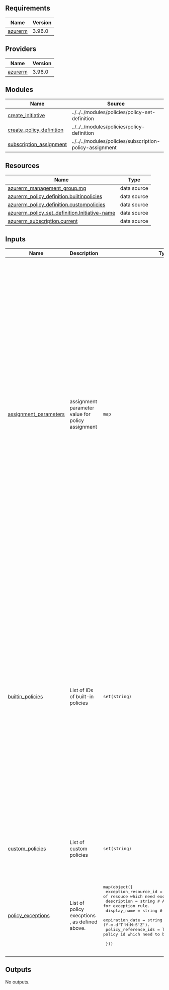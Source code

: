 <!-- BEGIN_TF_DOCS -->
## Requirements

| Name | Version |
|------|---------|
| <a name="requirement_azurerm"></a> [azurerm](#requirement\_azurerm) | 3.96.0 |

## Providers

| Name | Version |
|------|---------|
| <a name="provider_azurerm"></a> [azurerm](#provider\_azurerm) | 3.96.0 |

## Modules

| Name | Source | Version |
|------|--------|---------|
| <a name="module_create_initiative"></a> [create\_initiative](#module\_create\_initiative) | ../../../modules/policies/policy-set-definition | n/a |
| <a name="module_create_policy_definition"></a> [create\_policy\_definition](#module\_create\_policy\_definition) | ../../../modules/policies/policy-definition | n/a |
| <a name="module_subscription_assignment"></a> [subscription\_assignment](#module\_subscription\_assignment) | ../../../modules/policies/subscription-policy-assignment | n/a |

## Resources

| Name | Type |
|------|------|
| [azurerm_management_group.mg](https://registry.terraform.io/providers/hashicorp/azurerm/3.96.0/docs/data-sources/management_group) | data source |
| [azurerm_policy_definition.builtinpolicies](https://registry.terraform.io/providers/hashicorp/azurerm/3.96.0/docs/data-sources/policy_definition) | data source |
| [azurerm_policy_definition.custompolicies](https://registry.terraform.io/providers/hashicorp/azurerm/3.96.0/docs/data-sources/policy_definition) | data source |
| [azurerm_policy_set_definition.Initiative-name](https://registry.terraform.io/providers/hashicorp/azurerm/3.96.0/docs/data-sources/policy_set_definition) | data source |
| [azurerm_subscription.current](https://registry.terraform.io/providers/hashicorp/azurerm/3.96.0/docs/data-sources/subscription) | data source |

## Inputs

| Name | Description | Type | Default | Required |
|------|-------------|------|---------|:--------:|
| <a name="input_assignment_parameters"></a> [assignment\_parameters](#input\_assignment\_parameters) | assignment parameter value for policy assignment | `map` | <pre>{<br>  "allowedEncryptionSets_D461a302A187421a89ac84acdb4edc04": [],<br>  "effect_0a370ff36cab4e858995295fd854c5b8": "Audit",<br>  "effect_17k78e20935841c9923cfb736d382a12": "AuditIfNotExists",<br>  "effect_18adea5ef4164d0f8aa8d24321e3e274": "AuditIfNotExists",<br>  "effect_1f68a6016e6d4e42babf3f643a047ea2": "Audit",<br>  "effect_1f905d992ab7462ca6b0f709acca6c8f": "Audit",<br>  "effect_2d7e144b159c44fc95c1ac3dbf5e6e54": "Audit",<br>  "effect_2e94d99a8a364563bc77810d8893b671": "Audit",<br>  "effect_413923f0ff1641ae858390c5c5d9fa8f": "Audit",<br>  "effect_47031206ce9641f8861b6a915f3de284": "Audit",<br>  "effect_4d080fa5a6d24f98ba9cf482d0d335c0": "Audit",<br>  "effect_4ec52d6dbeb740c49a9efe753254690e": "Audit",<br>  "effect_56a5ee182ae6481086f718e39ce5629b": "Audit",<br>  "effect_5b9159ae17014a6f9a7aaa9c8ddd0580": "Audit",<br>  "effect_64d314f660624780a861c23e8951bee5": "Audit",<br>  "effect_6fac406b40ca413bbf8e0bf964659c25": "Audit",<br>  "effect_702dd4207fcc42c5afe84026edd20fe0": "Audit",<br>  "effect_7c322315e26d4174a99ef49d351b4688": "Audit",<br>  "effect_9285c3ded5fd422586d4027894b0c442": "Audit",<br>  "effect_99e9ccd83db94592b0d114b1715a4d8a": "Audit",<br>  "effect_PostgreSQLFlexibleCMK": "Audit",<br>  "effect_SQLServerAuth": "Audit",<br>  "effect_SQLServerDBCMK": "Audit",<br>  "effect_ServiceBusCMK": "Audit",<br>  "effect_StorageAccountCMK": "Audit",<br>  "effect_ac01ad6510e546dfbdd96b0cad13e1d2": "Audit",<br>  "effect_b5ec538cdaa04006859635468b9148e8": "Audit",<br>  "effect_ba769a63b8cc4b2dabf6ac33c7204be8": "Audit",<br>  "effect_d461a302a187421a89ac84acdb4edc04": "Audit",<br>  "effect_f0e5abd025544736b7c04ffef23475ef": "Audit",<br>  "effect_fc4d8e41e22345ea9bf5eada37891d87": "Audit",<br>  "enableDoubleEncryption_2e94d99a8a364563bc77810d8893b671": false<br>}</pre> | no |
| <a name="input_builtin_policies"></a> [builtin\_policies](#input\_builtin\_policies) | List of IDs of built-in policies | `set(string)` | <pre>[<br>  "2d7e144b-159c-44fc-95c1-ac3dbf5e6e54",<br>  "2e94d99a-8a36-4563-bc77-810d8893b671",<br>  "47031206-ce96-41f8-861b-6a915f3de284",<br>  "56a5ee18-2ae6-4810-86f7-18e39ce5629b",<br>  "99e9ccd8-3db9-4592-b0d1-14b1715a4d8a",<br>  "1f905d99-2ab7-462c-a6b0-f709acca6c8f",<br>  "4ec52d6d-beb7-40c4-9a9e-fe753254690e",<br>  "64d314f6-6062-4780-a861-c23e8951bee5",<br>  "4d080fa5-a6d2-4f98-ba9c-f482d0d335c0",<br>  "ba769a63-b8cc-4b2d-abf6-ac33c7204be8",<br>  "9285c3de-d5fd-4225-86d4-027894b0c442",<br>  "1f68a601-6e6d-4e42-babf-3f643a047ea2",<br>  "5b9159ae-1701-4a6f-9a7a-aa9c8ddd0580",<br>  "413923f0-ff16-41ae-8583-90c5c5d9fa8f",<br>  "d461a302-a187-421a-89ac-84acdb4edc04",<br>  "702dd420-7fcc-42c5-afe8-4026edd20fe0",<br>  "18adea5e-f416-4d0f-8aa8-d24321e3e274",<br>  "f0e5abd0-2554-4736-b7c0-4ffef23475ef",<br>  "ac01ad65-10e5-46df-bdd9-6b0cad13e1d2",<br>  "0a370ff3-6cab-4e85-8995-295fd854c5b8",<br>  "b5ec538c-daa0-4006-8596-35468b9148e8",<br>  "6fac406b-40ca-413b-bf8e-0bf964659c25",<br>  "7c322315-e26d-4174-a99e-f49d351b4688",<br>  "17k78e20-9358-41c9-923c-fb736d382a12",<br>  "fc4d8e41-e223-45ea-9bf5-eada37891d87"<br>]</pre> | no |
| <a name="input_custom_policies"></a> [custom\_policies](#input\_custom\_policies) | List of custom policies | `set(string)` | <pre>[<br>  "PostgreSQLFlexibleCMK",<br>  "ServiceBusCMK",<br>  "StorageAccountCMK",<br>  "SQLServerDBCMK",<br>  "SQLServerAuth"<br>]</pre> | no |
| <a name="input_policy_exceptions"></a> [policy\_exceptions](#input\_policy\_exceptions) | List of policy execptions , as defined above. | <pre>map(object({<br>    exception_resource_id = string       # Resource id of resouce which need exception<br>    description           = string       # A description for exception rule.<br>    display_name          = string       # Display name<br>    expiration_date       = string       # Expiration UTC datetime (Y-m-d'T'H:M:S'Z').<br>    policy_reference_ids  = list(string) # List of policy id which need to be exmpted<br><br>  }))</pre> | <pre>{<br>  "<Provide a name for policy exception>": {<br>    "description": "Exception provided for <provide subscription name> subscription",<br>    "display_name": "<Provide a display name>",<br>    "exception_resource_id": "/subscriptions/acd4eadd-xxxx-xxxx-xxxx-xxxxxxxxxxxx",<br>    "expiration_date": null,<br>    "policy_reference_ids": []<br>  }<br>}</pre> | no |

## Outputs

No outputs.
<!-- END_TF_DOCS -->